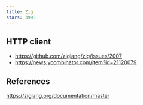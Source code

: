 ```yaml
---
title: Zig
stars: 3995
---
```


## HTTP client

- <https://github.com/ziglang/zig/issues/2007>
- <https://news.ycombinator.com/item?id=21120079>

## References

<https://ziglang.org/documentation/master>
